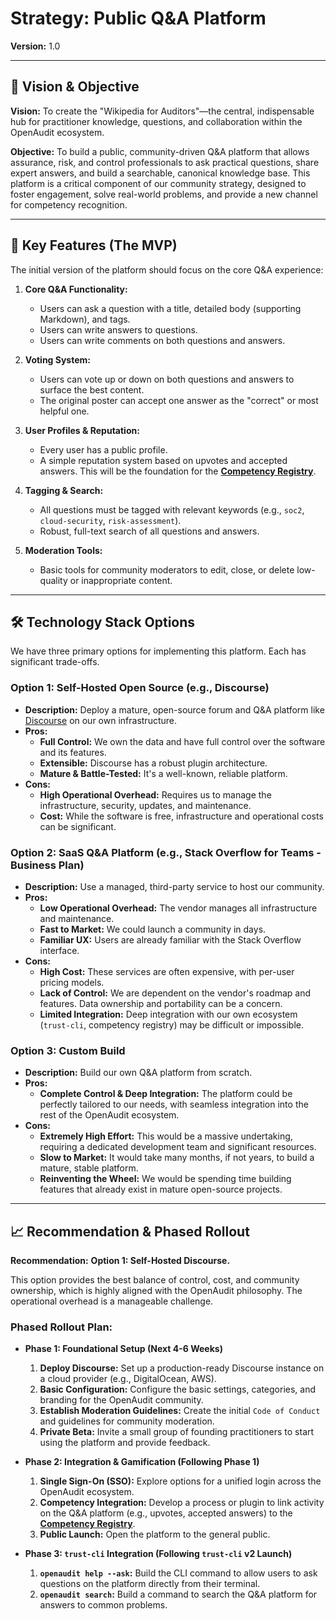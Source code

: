 # Strategy: Public Q&A Platform

**Version:** 1.0

---

## 🎯 Vision & Objective

**Vision:** To create the "Wikipedia for Auditors"—the central, indispensable hub for practitioner knowledge, questions, and collaboration within the OpenAudit ecosystem.

**Objective:** To build a public, community-driven Q&A platform that allows assurance, risk, and control professionals to ask practical questions, share expert answers, and build a searchable, canonical knowledge base. This platform is a critical component of our community strategy, designed to foster engagement, solve real-world problems, and provide a new channel for competency recognition.

--- 

## 🔑 Key Features (The MVP)

The initial version of the platform should focus on the core Q&A experience:

1.  **Core Q&A Functionality:**
    *   Users can ask a question with a title, detailed body (supporting Markdown), and tags.
    *   Users can write answers to questions.
    *   Users can write comments on both questions and answers.

2.  **Voting System:**
    *   Users can vote up or down on both questions and answers to surface the best content.
    *   The original poster can accept one answer as the "correct" or most helpful one.

3.  **User Profiles & Reputation:**
    *   Every user has a public profile.
    *   A simple reputation system based on upvotes and accepted answers. This will be the foundation for the **[Competency Registry](competency-registry.md)**.

4.  **Tagging & Search:**
    *   All questions must be tagged with relevant keywords (e.g., `soc2`, `cloud-security`, `risk-assessment`).
    *   Robust, full-text search of all questions and answers.

5.  **Moderation Tools:**
    *   Basic tools for community moderators to edit, close, or delete low-quality or inappropriate content.

--- 

## 🛠️ Technology Stack Options

We have three primary options for implementing this platform. Each has significant trade-offs.

### Option 1: Self-Hosted Open Source (e.g., Discourse)

*   **Description:** Deploy a mature, open-source forum and Q&A platform like [Discourse](https://www.discourse.org/) on our own infrastructure.
*   **Pros:**
    *   **Full Control:** We own the data and have full control over the software and its features.
    *   **Extensible:** Discourse has a robust plugin architecture.
    *   **Mature & Battle-Tested:** It's a well-known, reliable platform.
*   **Cons:**
    *   **High Operational Overhead:** Requires us to manage the infrastructure, security, updates, and maintenance.
    *   **Cost:** While the software is free, infrastructure and operational costs can be significant.

### Option 2: SaaS Q&A Platform (e.g., Stack Overflow for Teams - Business Plan)

*   **Description:** Use a managed, third-party service to host our community.
*   **Pros:**
    *   **Low Operational Overhead:** The vendor manages all infrastructure and maintenance.
    *   **Fast to Market:** We could launch a community in days.
    *   **Familiar UX:** Users are already familiar with the Stack Overflow interface.
*   **Cons:**
    *   **High Cost:** These services are often expensive, with per-user pricing models.
    *   **Lack of Control:** We are dependent on the vendor's roadmap and features. Data ownership and portability can be a concern.
    *   **Limited Integration:** Deep integration with our own ecosystem (`trust-cli`, competency registry) may be difficult or impossible.

### Option 3: Custom Build

*   **Description:** Build our own Q&A platform from scratch.
*   **Pros:**
    *   **Complete Control & Deep Integration:** The platform could be perfectly tailored to our needs, with seamless integration into the rest of the OpenAudit ecosystem.
*   **Cons:**
    *   **Extremely High Effort:** This would be a massive undertaking, requiring a dedicated development team and significant resources.
    *   **Slow to Market:** It would take many months, if not years, to build a mature, stable platform.
    *   **Reinventing the Wheel:** We would be spending time building features that already exist in mature open-source projects.

--- 

## 📈 Recommendation & Phased Rollout

**Recommendation:** **Option 1: Self-Hosted Discourse.**

This option provides the best balance of control, cost, and community ownership, which is highly aligned with the OpenAudit philosophy. The operational overhead is a manageable challenge.

### Phased Rollout Plan:

*   **Phase 1: Foundational Setup (Next 4-6 Weeks)**
    1.  **Deploy Discourse:** Set up a production-ready Discourse instance on a cloud provider (e.g., DigitalOcean, AWS).
    2.  **Basic Configuration:** Configure the basic settings, categories, and branding for the OpenAudit community.
    3.  **Establish Moderation Guidelines:** Create the initial `Code of Conduct` and guidelines for community moderation.
    4.  **Private Beta:** Invite a small group of founding practitioners to start using the platform and provide feedback.

*   **Phase 2: Integration & Gamification (Following Phase 1)**
    1.  **Single Sign-On (SSO):** Explore options for a unified login across the OpenAudit ecosystem.
    2.  **Competency Integration:** Develop a process or plugin to link activity on the Q&A platform (e.g., upvotes, accepted answers) to the **[Competency Registry](competency-registry.md)**.
    3.  **Public Launch:** Open the platform to the general public.

*   **Phase 3: `trust-cli` Integration (Following `trust-cli` v2 Launch)**
    1.  **`openaudit help --ask`:** Build the CLI command to allow users to ask questions on the platform directly from their terminal.
    2.  **`openaudit search`:** Build a command to search the Q&A platform for answers to common problems.
